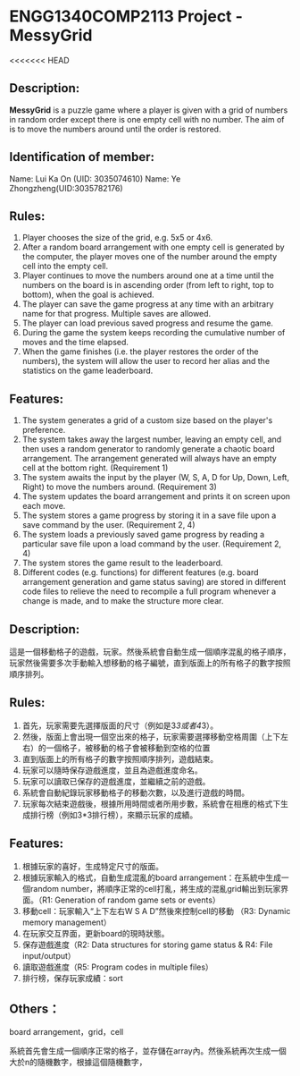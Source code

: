 # ENGG1340COMP2113 Project - MessyGrid
<<<<<<< HEAD

## Description:
**MessyGrid** is a puzzle game where a player is given with a grid of numbers in random order except there is one empty cell with no number. The aim of is to move the numbers around until the order is restored.

## Identification of member:
Name: Lui Ka On (UID: 3035074610)
Name: Ye Zhongzheng(UID:3035782176)

## Rules:
1. Player chooses the size of the grid, e.g. 5x5 or 4x6.
2. After a random board arrangement with one empty cell is generated by the computer, the player moves one of the number around the empty cell into the empty cell.
3. Player continues to move the numbers around one at a time until the numbers
   on the board is in ascending order (from left to right, top to bottom), when
   the goal is achieved.
4. The player can save the game progress at any time with an arbitrary name for that progress. Multiple saves are allowed.
5. The player can load previous saved progress and resume the game.
6. During the game the system keeps recording the cumulative number of moves and the time elapsed.
7. When the game finishes (i.e. the player restores the order of the numbers), the system will allow the user to record her alias and the statistics on the game leaderboard.

## Features:
1. The system generates a grid of a custom size based on the player's preference.
2. The system takes away the largest number, leaving an empty cell, and then uses a random generator to randomly generate a chaotic board arrangement. The arrangement generated will always have an empty cell at the bottom right. (Requirement 1)
3. The system awaits the input by the player (W, S, A, D for Up, Down, Left, Right) to move the numbers around. (Requirement 3)
4. The system updates the board arrangement and prints it on screen upon each move.
5. The system stores a game progress by storing it in a save file upon a save command by the user. (Requirement 2, 4)
6. The system loads a previously saved game progress by reading a particular save file upon a load command by the user. (Requirement 2, 4)
7. The system stores the game result to the leaderboard.
8. Different codes (e.g. functions) for different features (e.g. board arrangement generation and game status saving) are stored in different code files to relieve the need to recompile a full program whenever a change is made, and to make the structure more clear.
  
## Description:
這是一個移動格子的遊戲，玩家。然後系統會自動生成一個順序混亂的格子順序，玩家然後需要多次手動輸入想移動的格子編號，直到版面上的所有格子的數字按照順序排列。

## Rules:
1.	首先，玩家需要先選擇版面的尺寸（例如是3*3或者4*3）。
2.	然後，版面上會出現一個空出來的格子，玩家需要選擇移動空格周圍（上下左右）的一個格子，被移動的格子會被移動到空格的位置
3.	直到版面上的所有格子的數字按照順序排列，遊戲結束。
4.	玩家可以隨時保存遊戲進度，並且為遊戲進度命名。
5.	玩家可以讀取已保存的遊戲進度，並繼續之前的遊戲。
6.	系統會自動紀錄玩家移動格子的移動次數，以及進行遊戲的時間。
7.	玩家每次結束遊戲後，根據所用時間或者所用步數，系統會在相應的格式下生成排行榜（例如3*3排行榜），來顯示玩家的成績。

## Features:
1.	根據玩家的喜好，生成特定尺寸的版面。
2.	根據玩家輸入的格式，自動生成混亂的board arrangement：在系統中生成一個random number，將順序正常的cell打亂，將生成的混亂grid輸出到玩家界面。（R1: Generation of random game sets or events）
3.	移動cell：玩家輸入“上下左右W S A D”然後來控制cell的移動 （R3: Dynamic memory management）
4.	在玩家交互界面，更新board的現時狀態。
5.	保存遊戲進度（R2: Data structures for storing game status & R4: File input/output）
6.	讀取遊戲進度（R5: Program codes in multiple files）
7.	排行榜，保存玩家成績：sort

## Others：
board arrangement，grid，cell

系統首先會生成一個順序正常的格子，並存儲在array內。然後系統再次生成一個大於n的隨機數字，根據這個隨機數字，
